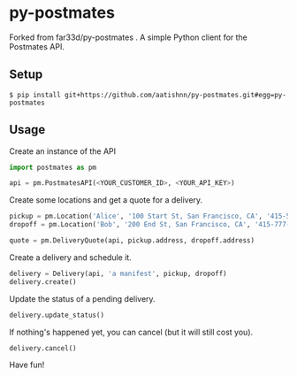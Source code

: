 py-postmates
============

Forked from far33d/py-postmates . 
A simple Python client for the Postmates API.

## Setup

    $ pip install git+https://github.com/aatishnn/py-postmates.git#egg=py-postmates

## Usage

Create an instance of the API

```python
import postmates as pm

api = pm.PostmatesAPI(<YOUR_CUSTOMER_ID>, <YOUR_API_KEY>)
```

Create some locations and get a quote for a delivery.

```python
pickup = pm.Location('Alice', '100 Start St, San Francisco, CA', '415-555-0000')
dropoff = pm.Location('Bob', '200 End St, San Francisco, CA', '415-777-9999')

quote = pm.DeliveryQuote(api, pickup.address, dropoff.address)
```

Create a delivery and schedule it.

```python
delivery = Delivery(api, 'a manifest', pickup, dropoff)
delivery.create()
```

Update the status of a pending delivery.

```python
delivery.update_status()
```

If nothing's happened yet, you can cancel (but it will still cost you).

```python
delivery.cancel()
```

Have fun!
